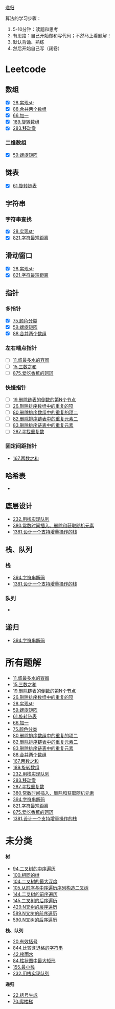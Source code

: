 [递归](#递归)

算法的学习步骤：

1. 5-10分钟：读题和思考
2. 有思路：自己开始做和写代码；不然马上看题解！
3. 默认背诵、熟练
4. 然后开始自己写（闭卷）

# Leetcode

## 数组

- [x] [28.实现str](./leetcode/基础篇/数组/28.实现str.md)
- [x] [88.合并两个数组](./leetcode/基础篇/数组/88.合并两个数组.md)
- [x] [66.加一](./leetcode/基础篇/数组/66.加一.md)
- [x] [189.旋转数组](./leetcode/基础篇/数组/189.旋转数组.md)
- [x] [283.移动零](./leetcode/基础篇/数组/283.移动零.md)

### 二维数组

- [x] [59.螺旋矩阵](./leetcode/基础篇/数组/59.螺旋矩阵.md)

## 链表

- [x] [61.旋转链表](./leetcode/基础篇/数组/61.旋转链表.md)

## 字符串

### 字符串查找

- [x] [28.实现str](./leetcode/基础篇/数组/28.实现str.md)
- [x] [821.字符最短距离](./leetcode/基础篇/数组/821.字符最短距离.md)

## 滑动窗口

- [x] [28.实现str](./leetcode/基础篇/数组/28.实现str.md)
- [x] [821.字符最短距离](./leetcode/基础篇/数组/821.字符最短距离.md)

## 指针

### 多指针

- [x] [75.颜色分类](./leetcode/基础篇/数组/75.颜色分类.md)
- [x] [59.螺旋矩阵](./leetcode/基础篇/数组/59.螺旋矩阵.md)
- [x] [88.合并两个数组](./leetcode/基础篇/数组/88.合并两个数组.md)

### 左右端点指针

- [ ] [11.盛最多水的容器](./leetcode/基础篇/指针/11.盛最多水的容器.md)
- [ ] [15.三数之和](./leetcode/基础篇/指针/15.三数之和.md)
- [ ] [875.爱吃香蕉的珂珂](./leetcode/基础篇/指针/875.爱吃香蕉的珂珂.md)

### 快慢指针 

- [ ] [19.删除链表的倒数的第N个节点](./leetcode/基础篇/指针/19.删除链表的倒数的第N个节点.md)
- [ ] [26.删除排序数组中的重复的项](./leetcode/基础篇/指针/26.删除排序数组中的重复的项.md)
- [ ] [80.删除排序数组中的重复的项二](./leetcode/基础篇/指针/80.删除排序数组中的重复的项二.md)
- [ ] [82.删除排序链表中的重复元素二](./leetcode/基础篇/指针/82.删除排序链表中的重复元素二.md)
- [ ] [83.删除排序链表中的重复元素](./leetcode/基础篇/指针/83.删除排序链表中的重复元素.md)
- [ ] [287.寻找重复数](./leetcode/基础篇/指针/287.寻找重复数.md)

### 固定间距指针

- [167.两数之和](./leetcode/基础篇/指针/167.两数之和.md)

## 哈希表

- 

## 底层设计

- [232.用栈实现队列](./leetcode/基础篇/数组/232.用栈实现队列.md)
- [380.常数时间插入、删除和获取随机元素](./leetcode/基础篇/数组/380.常数时间插入、删除和获取随机元素.md)
- [1381.设计一个支持增量操作的栈](./leetcode/基础篇/数组/1381.设计一个支持增量操作的栈.md)

## 栈、队列

### 栈

- [394.字符串解码](./leetcode/基础篇/数组/394.字符串解码.md)
- [1381.设计一个支持增量操作的栈](./leetcode/基础篇/数组/1381.设计一个支持增量操作的栈.md)

### 队列

- 

## 递归

- [394.字符串解码](./leetcode/基础篇/数组/394.字符串解码.md)



# 所有题解

- [11.盛最多水的容器](./leetcode/基础篇/指针/11.盛最多水的容器.md)
- [15.三数之和](./leetcode/基础篇/指针/15.三数之和.md)
- [19.删除链表的倒数的第N个节点](./leetcode/基础篇/指针/19.删除链表的倒数的第N个节点.md)
- [26.删除排序数组中的重复的项](./leetcode/基础篇/指针/26.删除排序数组中的重复的项.md)
- [28.实现str](./leetcode/基础篇/数组/28.实现str.md)
- [59.螺旋矩阵](./leetcode/基础篇/数组/59.螺旋矩阵.md)
- [61.旋转链表](./leetcode/基础篇/数组/61.旋转链表.md)
- [66.加一](./leetcode/基础篇/数组/66.加一.md)
- [75.颜色分类](./leetcode/基础篇/数组/75.颜色分类.md)
- [80.删除排序数组中的重复的项二](./leetcode/基础篇/指针/80.删除排序数组中的重复的项二.md)
- [82.删除排序链表中的重复元素二](./leetcode/基础篇/指针/82.删除排序链表中的重复元素二.md)
- [83.删除排序链表中的重复元素](./leetcode/基础篇/指针/83.删除排序链表中的重复元素.md)
- [88.合并两个数组](./leetcode/基础篇/数组/88.合并两个数组.md)
- [167.两数之和](./leetcode/基础篇/指针/167.两数之和.md)
- [189.旋转数组](./leetcode/基础篇/数组/189.旋转数组.md)
- [232.用栈实现队列](./leetcode/基础篇/数组/232.用栈实现队列.md)
- [283.移动零](./leetcode/基础篇/数组/283.移动零.md)
- [287.寻找重复数](./leetcode/基础篇/指针/287.寻找重复数.md)
- [380.常数时间插入、删除和获取随机元素](./leetcode/基础篇/数组/380.常数时间插入、删除和获取随机元素.md)
- [394.字符串解码](./leetcode/基础篇/数组/394.字符串解码.md)
- [821.字符最短距离](./leetcode/基础篇/数组/821.字符最短距离.md)
- [875.爱吃香蕉的珂珂](./leetcode/基础篇/指针/875.爱吃香蕉的珂珂.md)
- [1381.设计一个支持增量操作的栈](./leetcode/基础篇/数组/1381.设计一个支持增量操作的栈.md)





# 未分类

#### 树

- [94.二叉树的中序遍历](./leetcode/基础篇/树/94.二叉树的中序遍历.md)
- [100.相同的树](./leetcode/基础篇/树/100.相同的树.md)
- [104.二叉树的最大深度](./leetcode/基础篇/树/104.二叉树的最大深度.md)
- [105.从前序与中序遍历序列构造二叉树](./leetcode/基础篇/树/105.从前序与中序遍历序列构造二叉树.md)
- [144.二叉树的前序遍历](./leetcode/基础篇/树/144.二叉树的前序遍历.md)
- [145.二叉树的后序遍历](./leetcode/基础篇/树/145.二叉树的后序遍历.md)
- [429.N叉树的层序遍历](./leetcode/基础篇/树/429.N叉树的层序遍历.md)
- [589.N叉树的前序遍历](./leetcode/基础篇/树/589.N叉树的前序遍历.md)
- [590.N叉树的后序遍历](./leetcode/基础篇/树/590.N叉树的后序遍历.md)



**栈、队列**

- [20.有效括号](./leetcode/基础篇/栈、队列/20.有效括号.md)
- [844.比较含退格的字符串](./leetcode/基础篇/栈、队列/844.比较含退格的字符串.md)
- [42.接雨水](./leetcode/基础篇/栈、队列/42.接雨水.md)
- [84.柱状图中最大矩形](./leetcode/基础篇/栈、队列/84.柱状图中最大矩形.md)
- [155.最小栈](./leetcode/基础篇/栈、队列/155.最小栈.md)
- [232.用栈实现队列](./leetcode/基础篇/栈、队列/232.用栈实现队列.md)



**递归**

- [22.括号生成](./leetcode/基础篇/递归/22.括号生成.md)
- [70.爬楼梯](./leetcode/基础篇/递归/70.爬楼梯.md)

